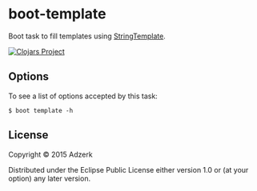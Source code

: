 # boot-template

Boot task to fill templates using [StringTemplate](http://www.stringtemplate.org/).

[![Clojars Project][1]][2]

## Options

To see a list of options accepted by this task:

```
$ boot template -h
```

## License

Copyright © 2015 Adzerk

Distributed under the Eclipse Public License either version 1.0 or (at
your option) any later version.

[1]: http://clojars.org/adzerk/boot-template/latest-version.svg
[2]: http://clojars.org/adzerk/boot-template
[3]: https://docs.docker.com/reference/builder/
